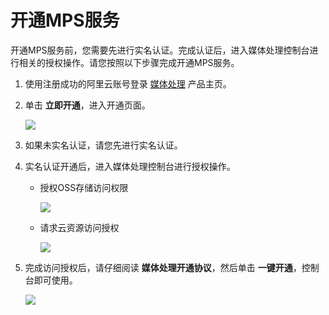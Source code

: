 # 开通MPS服务

开通MPS服务前，您需要先进行实名认证。完成认证后，进入媒体处理控制台进行相关的授权操作。请您按照以下步骤完成开通MPS服务。

1.  使用注册成功的阿里云账号登录 [媒体处理](https://common-buy.aliyun.com/?commodityCode=mts#/open) 产品主页。
2.  单击 **立即开通**，进入开通页面。

    ![](https://static-aliyun-doc.oss-accelerate.aliyuncs.com/assets/img/zh-CN/2207687851/p9846.png)

3.  如果未实名认证，请您先进行实名认证。
4.  实名认证开通后，进入媒体处理控制台进行授权操作。
    -   授权OSS存储访问权限

        ![](https://static-aliyun-doc.oss-accelerate.aliyuncs.com/assets/img/zh-CN/3207687851/p9847.png)

    -   请求云资源访问授权

        ![](https://static-aliyun-doc.oss-accelerate.aliyuncs.com/assets/img/zh-CN/3207687851/p9848.png)

5.  完成访问授权后，请仔细阅读 **媒体处理开通协议**，然后单击 **一键开通**，控制台即可使用。

    ![](https://static-aliyun-doc.oss-accelerate.aliyuncs.com/assets/img/zh-CN/3207687851/p9849.png)


